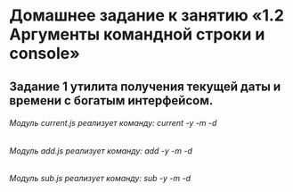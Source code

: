 # Домашнее задание к занятию «1.2 Аргументы командной строки и console»
## Задание 1 утилита получения текущей даты и времени с богатым интерфейсом.

###### Модуль current.js реализует команду: current -y -m -d
###### Модуль add.js     реализует команду: add     -y -m -d
###### Модуль sub.js     реализует команду: sub     -y -m -d